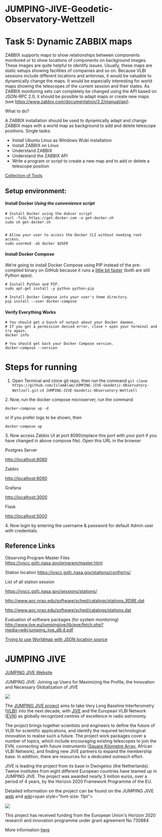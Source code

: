 # JUMPING-JIVE-Geodetic-Observatory-Wettzell

# Task 5: Dynamic ZABBIX maps

ZABBIX supports maps to show relationships between components monitored or to show locations of components on background images. These images are quite helpful to identify issues. 
Usually, these maps are static setups showing facilities of companies and so on. Because VLBI sessions include different locations and antennas, it would be valuable to dynamically change the maps. It would be especially interesting for world maps showing the telescopes of the current session and their states. As ZABBIX monitoring sets can completely be changed using the API based on JSON-RPC 2.0, it should be possible to adapt maps or create new maps (see https://www.zabbix.com/documentation/3.2/manual/api). 



What to do? 

A ZABBIX installation should be used to dynamically adapt and change ZABBIX maps with a world map as background to add and delete telescope positions. 
Single tasks:
* Install Ubuntu Linux as Windows Wubi installation 
* Install ZABBIX on Linux 
* Understand ZABBIX 
* Understand the ZABBIX API 
* Write a program or script to create a new map and to add or delete a telescope position 


[Collection of Tools](https://graphite.readthedocs.io/en/latest/tools.html)


## Setup environment:

#### Install Docker *Using the convenience script*

    # Install Docker using the dokcer script
    curl -fsSL https://get.docker.com -o get-docker.sh
    sudo sh get-docker.sh


    # Allow your user to access the Docker CLI without needing root access.
    sudo usermod -aG docker $USER


#### Install Docker Compose

We’re going to install Docker Compose using PIP instead of the pre-compiled binary on GitHub because it runs a [little bit faster](/blog/docker-tip-74-curl-vs-pip-for-installing-docker-compose) (both are still Python apps).


    # Install Python and PIP.
    sudo apt-get install -y python python-pip

    # Install Docker Compose into your user's home directory.
    pip install --user docker-compose



#### Verify Everything Works


    # You should get a bunch of output about your Docker daemon.
    # If you get a permission denied error, close + open your terminal and try again.
    docker info

    # You should get back your Docker Compose version.
    docker-compose --version


# Steps for running

1.  Open Terminal and clone git repo, then run the command
`git clone https://github.com/IslamAlam/JUMPING-JIVE-Geodetic-Observatory-Wettzell.git`
`cd JUMPING-JIVE-Geodetic-Observatory-Wettzell`

2\. Now, run the docker compose microserver, run the command

`docker-compose up -d`

or if you prefer logs to be shown, then

`docker-compose up`

3\. Now access Zabbix UI at port 8090(replace this port with your port if you have changed in above compose file).  Open this URL in the browser

Postgres Server

[http://localhost:8080](http://localhost:8080/)

Zabbix

[http://localhost:8090](http://localhost:8090/)


Grafana

[http://localhost:3000](http://localhost:3000/)

Flask

[http://localhost:5000](http://localhost:5000/)


4\. Now login by entering the username & password for default Admin user with credentials.




## Reference Links

Observing Program
Master Files
https://ivscc.gsfc.nasa.gov/program/master.html


Station location
https://ivscc.gsfc.nasa.gov/stations/config/ns/


List of all station session

https://ivscc.gsfc.nasa.gov/sessions/stations/


http://www.aoc.nrao.edu/software/sched/catalogs/stations_RDBE.dat


http://www.aoc.nrao.edu/software/sched/catalogs/stations.dat

Evaluation of software packages (for system monitoring) 
http://www.jive.eu/jumpingjive/lib/exe/fetch.php?media=wiki:jumping_jive_d8.4.pdf

[Trying to use Worldmap with JSON location source](https://community.grafana.com/t/trying-to-use-worldmap-with-json-location-source-unsuccessfully/14637)


# JUMPING JIVE
[JUMPING JIVE Website](https://jive.eu/jumping-jive)

JUMPING JIVE: Joining up Users for Maximizing the Profile, the Innovation and Necessary Globalization of JIVE

![](/sites/jive.nl/files/cms/projects/JJ-logo-no-text.jpg)

The [JUMPING JIVE project](http://jumping.jive.eu/) aims to take Very Long Baseline Interferometry ([VLBI](https://en.wikipedia.org/wiki/Very-long-baseline_interferometry#VLBI_arrays "Opens in new window: https://en.wikipedia.org/wiki/Very-long-baseline_interferometry#VLBI_arrays")) <link>into the next decade, with [JIVE](http://www.jive.eu) <link>and the European VLBI Network ([EVN](http://www.evlbi.org/intro/intro.html "Opens in new window: http://www.evlbi.org/intro/intro.html")) <link>as globally recognized centres of excellence in radio astronomy.

The project brings together scientists and engineers to define the future of VLBI for scientific applications, and identify the required technological innovation to realise such a future. The project work packages cover a number of topics, which include encouraging existing telescopes to join the EVN, connecting with future instruments ([Square Kilometre Array](http://skatelescope.org/ "Opens in new window: http://skatelescope.org/"), African VLBI Network), and finding new JIVE partners to expand the membership base. In addition, there are resources for a dedicated outreach effort.

JIVE <link>is leading the project from its base in Dwingeloo (the Netherlands). Twelve institutes <link>from eight different European countries have teamed up in JUMPING JIVE. The project was awarded nearly 3 million euros, over a period of 4 years, by the Horizon 2020 Framework Programme of the EU.

<span style="font-size: 11pt">Detailed information on the project can be found on the JUMPING JIVE [web](http://jumping.jive.eu/) and</span> [wiki](/jumpingjive/doku.php?id=start "Opens in new window: https://jive.eu/jumpingjive/doku.php?id=start")<span style="font-size: 11pt"> </span> 


![](/sites/jive.nl/files/cms/projects/EU.jpg)

This project has received funding from the European Union's Horizon 2020 research and innovation programme under grant agreement No 730884

More information [here](http://cordis.europa.eu/project/rcn/207184_en.html "Opens in new window: http://cordis.europa.eu/project/rcn/207184_en.html")